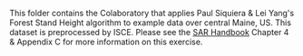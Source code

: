 This folder contains the Colaboratory that applies Paul Siquiera & Lei Yang's Forest Stand Height algorithm to example data 
over central Maine, US. This dataset is preprocessed by ISCE. Please see the [SAR Handbook](https://servirglobal.net/Global/Articles/Article/2674/sar-handbook-comprehensive-methodologies-for-forest-monitoring-and-biomass-estimation) Chapter 4 & Appendix C for more information on this exercise. 
